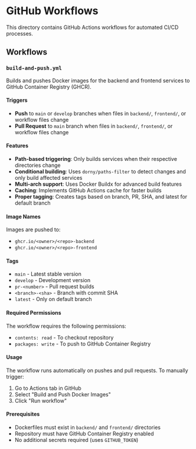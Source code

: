 # GitHub Workflows

This directory contains GitHub Actions workflows for automated CI/CD processes.

## Workflows

### `build-and-push.yml`

Builds and pushes Docker images for the backend and frontend services to GitHub Container Registry (GHCR).

#### Triggers

- **Push** to `main` or `develop` branches when files in `backend/`, `frontend/`, or workflow files change
- **Pull Request** to `main` branch when files in `backend/`, `frontend/`, or workflow files change

#### Features

- **Path-based triggering**: Only builds services when their respective directories change
- **Conditional building**: Uses `dorny/paths-filter` to detect changes and only build affected services
- **Multi-arch support**: Uses Docker Buildx for advanced build features
- **Caching**: Implements GitHub Actions cache for faster builds
- **Proper tagging**: Creates tags based on branch, PR, SHA, and latest for default branch

#### Image Names

Images are pushed to:
- `ghcr.io/<owner>/<repo>-backend`
- `ghcr.io/<owner>/<repo>-frontend`

#### Tags

- `main` - Latest stable version
- `develop` - Development version
- `pr-<number>` - Pull request builds
- `<branch>-<sha>` - Branch with commit SHA
- `latest` - Only on default branch

#### Required Permissions

The workflow requires the following permissions:
- `contents: read` - To checkout repository
- `packages: write` - To push to GitHub Container Registry

#### Usage

The workflow runs automatically on pushes and pull requests. To manually trigger:

1. Go to Actions tab in GitHub
2. Select "Build and Push Docker Images"
3. Click "Run workflow"

#### Prerequisites

- Dockerfiles must exist in `backend/` and `frontend/` directories
- Repository must have GitHub Container Registry enabled
- No additional secrets required (uses `GITHUB_TOKEN`)